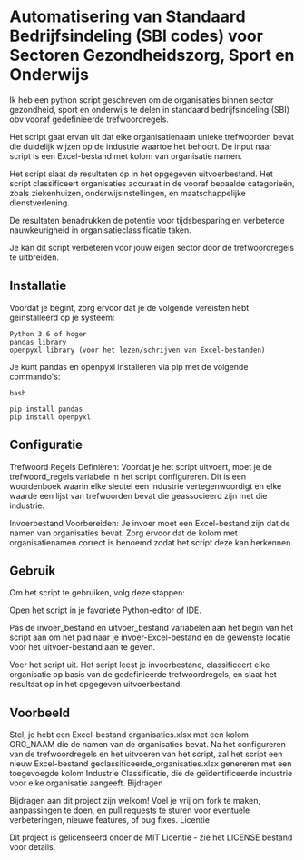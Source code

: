 # Automatisering van Standaard Bedrijfsindeling (SBI codes) voor Sectoren Gezondheidszorg, Sport en Onderwijs

Ik heb een python script geschreven om de organisaties binnen sector gezondheid, sport en onderwijs te delen in standaard bedrijfsindeling (SBI) obv vooraf gedefinieerde trefwoordregels.

Het script gaat ervan uit dat elke organisatienaam unieke trefwoorden bevat die duidelijk wijzen op de industrie waartoe het behoort. De input naar script is een Excel-bestand met kolom van organisatie namen.

Het script slaat de resultaten op in het opgegeven uitvoerbestand. Het script classificeert organisaties accuraat in de vooraf bepaalde categorieën, zoals ziekenhuizen, onderwijsinstellingen, en maatschappelijke dienstverlening.

De resultaten benadrukken de potentie voor tijdsbesparing en verbeterde nauwkeurigheid in organisatieclassificatie taken. 

Je kan dit script verbeteren voor jouw eigen sector door de trefwoordregels te uitbreiden.

## Installatie

Voordat je begint, zorg ervoor dat je de volgende vereisten hebt geïnstalleerd op je systeem:

    Python 3.6 of hoger
    pandas library
    openpyxl library (voor het lezen/schrijven van Excel-bestanden)

Je kunt pandas en openpyxl installeren via pip met de volgende commando's:

    bash

    pip install pandas
    pip install openpyxl

## Configuratie

Trefwoord Regels Definiëren: Voordat je het script uitvoert, moet je de trefwoord_regels variabele in het script configureren. Dit is een woordenboek waarin elke sleutel een industrie vertegenwoordigt en elke waarde een lijst van trefwoorden bevat die geassocieerd zijn met die industrie.

Invoerbestand Voorbereiden: Je invoer moet een Excel-bestand zijn dat de namen van organisaties bevat. Zorg ervoor dat de kolom met organisatienamen correct is benoemd zodat het script deze kan herkennen.

## Gebruik

Om het script te gebruiken, volg deze stappen:

Open het script in je favoriete Python-editor of IDE.
    
Pas de invoer_bestand en uitvoer_bestand variabelen aan het begin van het script aan om het pad naar je invoer-Excel-bestand en de gewenste locatie voor het uitvoer-bestand aan te geven.

Voer het script uit. Het script leest je invoerbestand, classificeert elke organisatie op basis van de gedefinieerde trefwoordregels, en slaat het resultaat op in het opgegeven uitvoerbestand.

    
## Voorbeeld

Stel, je hebt een Excel-bestand organisaties.xlsx met een kolom ORG_NAAM die de namen van de organisaties bevat. Na het configureren van de trefwoordregels en het uitvoeren van het script, zal het script een nieuw Excel-bestand geclassificeerde_organisaties.xlsx genereren met een toegevoegde kolom Industrie Classificatie, die de geïdentificeerde industrie voor elke organisatie aangeeft.
Bijdragen

Bijdragen aan dit project zijn welkom! Voel je vrij om fork te maken, aanpassingen te doen, en pull requests te sturen voor eventuele verbeteringen, nieuwe features, of bug fixes.
Licentie

Dit project is gelicenseerd onder de MIT Licentie - zie het LICENSE bestand voor details.

